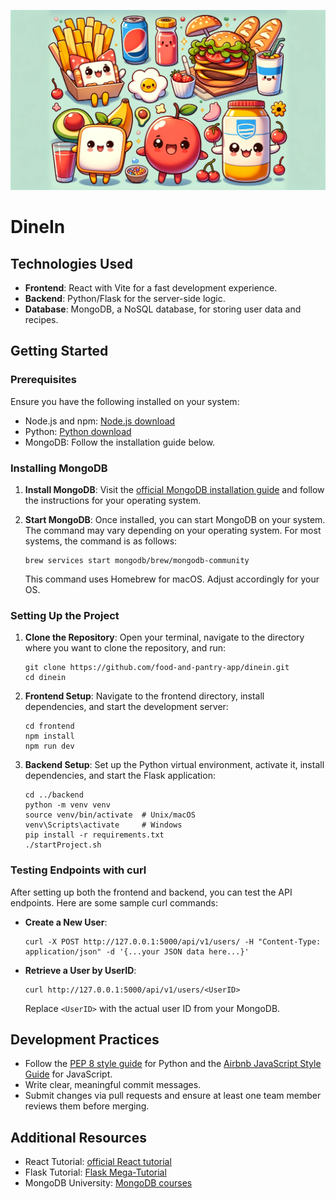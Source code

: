 <p align="center">
  <img src="pics/pals.png" alt="Pantry Pals">
</p>

# DineIn

## Technologies Used

- **Frontend**: React with Vite for a fast development experience.
- **Backend**: Python/Flask for the server-side logic.
- **Database**: MongoDB, a NoSQL database, for storing user data and recipes.

## Getting Started

### Prerequisites

Ensure you have the following installed on your system:

- Node.js and npm: [Node.js download](https://nodejs.org/en/download/)
- Python: [Python download](https://www.python.org/downloads/)
- MongoDB: Follow the installation guide below.

### Installing MongoDB

1. **Install MongoDB**: Visit the [official MongoDB installation guide](https://docs.mongodb.com/manual/installation/) and follow the instructions for your operating system.
2. **Start MongoDB**: Once installed, you can start MongoDB on your system. The command may vary depending on your operating system. For most systems, the command is as follows:

   ```
   brew services start mongodb/brew/mongodb-community
   ```

   This command uses Homebrew for macOS. Adjust accordingly for your OS.

### Setting Up the Project

1. **Clone the Repository**:
   Open your terminal, navigate to the directory where you want to clone the repository, and run:

   ```
   git clone https://github.com/food-and-pantry-app/dinein.git
   cd dinein
   ```
2. **Frontend Setup**:
   Navigate to the frontend directory, install dependencies, and start the development server:

   ```
   cd frontend
   npm install
   npm run dev
   ```
3. **Backend Setup**:
   Set up the Python virtual environment, activate it, install dependencies, and start the Flask application:

   ```
   cd ../backend
   python -m venv venv
   source venv/bin/activate  # Unix/macOS
   venv\Scripts\activate     # Windows
   pip install -r requirements.txt
   ./startProject.sh
   ```

### Testing Endpoints with curl

After setting up both the frontend and backend, you can test the API endpoints. Here are some sample curl commands:

- **Create a New User**:
  ```
  curl -X POST http://127.0.0.1:5000/api/v1/users/ -H "Content-Type: application/json" -d '{...your JSON data here...}'
  ```
- **Retrieve a User by UserID**:
  ```
  curl http://127.0.0.1:5000/api/v1/users/<UserID>
  ```

  Replace `<UserID>` with the actual user ID from your MongoDB.

## Development Practices

- Follow the [PEP 8 style guide](https://pep8.org/) for Python and the [Airbnb JavaScript Style Guide](https://airbnb.io/javascript/) for JavaScript.
- Write clear, meaningful commit messages.
- Submit changes via pull requests and ensure at least one team member reviews them before merging.

## Additional Resources

- React Tutorial: [official React tutorial](https://reactjs.org/tutorial/tutorial.html)
- Flask Tutorial: [Flask Mega-Tutorial](https://blog.miguelgrinberg.com/post/the-flask-mega-tutorial-part-i-hello-world)
- MongoDB University: [MongoDB courses](https://university.mongodb.com/)
